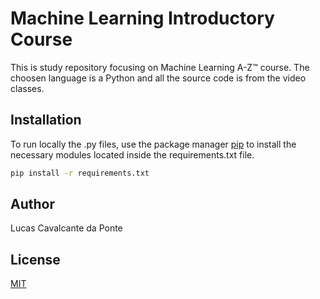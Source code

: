 # Machine Learning Introductory Course

This is study repository focusing on Machine Learning A-Z™ course. The choosen language is a Python and all the source code is from the video classes.

## Installation

To run locally the .py files, use the package manager [pip](https://pip.pypa.io/en/stable/) to install the necessary modules located inside the requirements.txt file.

```bash
pip install -r requirements.txt
```

## Author

Lucas Cavalcante da Ponte

## License

[MIT](https://choosealicense.com/licenses/mit/)